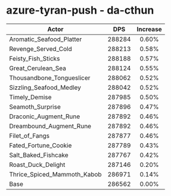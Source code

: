 # azure-tyran-push - da-cthun
| Actor | DPS | Increase |
|---|:---:|:---:|
|Aromatic_Seafood_Platter|288284|0.60%|
|Revenge_Served_Cold|288213|0.58%|
|Feisty_Fish_Sticks|288188|0.57%|
|Great_Cerulean_Sea|288124|0.55%|
|Thousandbone_Tongueslicer|288062|0.52%|
|Sizzling_Seafood_Medley|288042|0.52%|
|Timely_Demise|287985|0.50%|
|Seamoth_Surprise|287896|0.47%|
|Draconic_Augment_Rune|287892|0.46%|
|Dreambound_Augment_Rune|287892|0.46%|
|Filet_of_Fangs|287877|0.46%|
|Fated_Fortune_Cookie|287789|0.43%|
|Salt_Baked_Fishcake|287767|0.42%|
|Roast_Duck_Delight|287146|0.20%|
|Thrice_Spiced_Mammoth_Kabob|286971|0.14%|
|Base|286562|0.00%|

